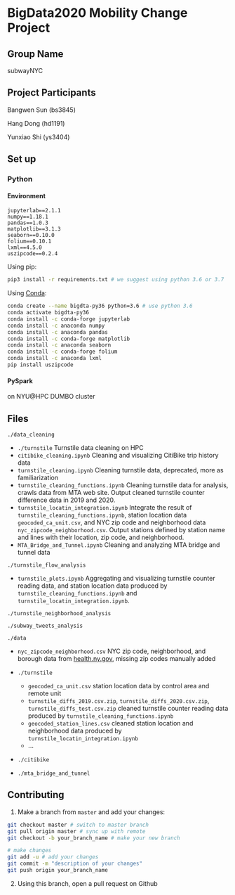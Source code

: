 # BigData2020 Mobility Change Project

## Group Name

subwayNYC

## Project Participants

Bangwen Sun (bs3845)

Hang Dong (hd1191)

Yunxiao Shi (ys3404)

## Set up

### Python

#### Environment

```
jupyterlab==2.1.1
numpy==1.18.1
pandas==1.0.3
matplotlib==3.1.3
seaborn==0.10.0
folium==0.10.1
lxml==4.5.0
uszipcode==0.2.4
```

Using pip:

```bash
pip3 install -r requirements.txt # we suggest using python 3.6 or 3.7
```

Using [Conda](https://www.anaconda.com/):

```bash
conda create --name bigdta-py36 python=3.6 # use python 3.6
conda activate bigdta-py36
conda install -c conda-forge jupyterlab
conda install -c anaconda numpy
conda install -c anaconda pandas
conda install -c conda-forge matplotlib
conda install -c anaconda seaborn
conda install -c conda-forge folium
conda install -c anaconda lxml
pip install uszipcode
```

#### PySpark

on NYU@HPC DUMBO cluster

## Files

```./data_cleaning```

- ```./turnstile``` Turnstile data cleaning on HPC
- ```citibike_cleaning.ipynb``` Cleaning and visualizing CitiBike trip history data
- ```turnstile_cleaning.ipynb``` Cleaning turnstile data, deprecated, more as familiarization
- ```turnstile_cleaning_functions.ipynb``` Cleaning turnstile data for analysis, crawls data from MTA web site. Output cleaned turnstile counter difference data in 2019 and 2020.
- ```turnstile_locatin_integration.ipynb``` Integrate the result of ```turnstile_cleaning_functions.ipynb```, station location data ```geocoded_ca_unit.csv```, and NYC zip code and neighborhood data ```nyc_zipcode_neighborhood.csv```. Output stations defined by station name and lines with their location, zip code, and neighborhood.
- ```MTA_Bridge_and_Tunnel.ipynb``` Cleaning and analyzing MTA bridge and tunnel data

```./turnstile_flow_analysis```

- ```turnstile_plots.ipynb``` Aggregating and visualizing turnstile counter reading data, and station location data produced by ```turnstile_cleaning_functions.ipynb``` and ```turnstile_locatin_integration.ipynb```.

```./turnstile_neighborhood_analysis```



```./subway_tweets_analysis```



```./data```

- ```nyc_zipcode_neighborhood.csv``` NYC zip code, neighborhood, and borough data from [health.ny.gov](https://www.health.ny.gov/statistics/cancer/registry/appendix/neighborhoods.htm), missing zip codes manually added
- ```./turnstile```
  - ```geocoded_ca_unit.csv``` station location data by control area and remote unit
  -  ```turnstile_diffs_2019.csv.zip```, ```turnstile_diffs_2020.csv.zip```, ```turnstile_diffs_test.csv.zip``` cleaned turnstile counter reading data produced by ```turnstile_cleaning_functions.ipynb```
  - ```geocoded_station_lines.csv``` cleaned station location and neighborhood data produced by ```turnstile_locatin_integration.ipynb```
  - ...

- ```./citibike```
- ```./mta_bridge_and_tunnel```

## Contributing

1. Make a branch from `master` and add your changes:

```bash
git checkout master # switch to master branch
git pull origin master # sync up with remote
git checkout -b your_branch_name # make your new branch

# make changes
git add -u # add your changes
git commit -m "description of your changes"
git push origin your_branch_name
```

2. Using this branch, open a pull request on Github

